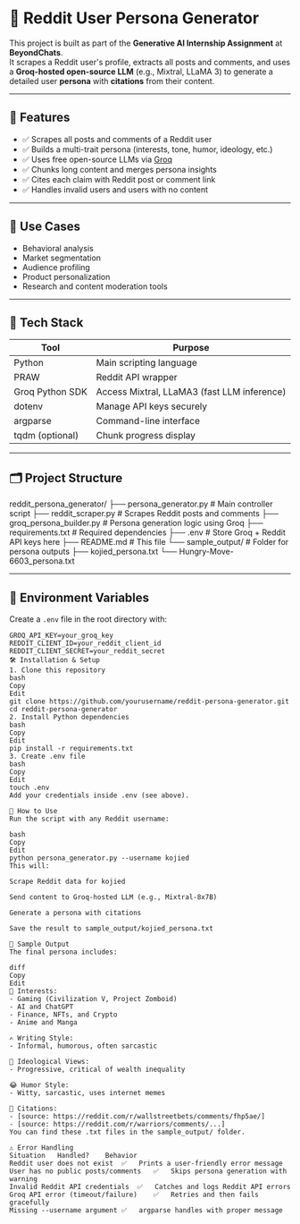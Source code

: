 # 🧠 Reddit User Persona Generator

This project is built as part of the **Generative AI Internship Assignment** at **BeyondChats**.  
It scrapes a Reddit user's profile, extracts all posts and comments, and uses a **Groq-hosted open-source LLM** (e.g., Mixtral, LLaMA 3) to generate a detailed user **persona** with **citations** from their content.

---

## 🚀 Features

- ✅ Scrapes all posts and comments of a Reddit user
- ✅ Builds a multi-trait persona (interests, tone, humor, ideology, etc.)
- ✅ Uses free open-source LLMs via [Groq](https://console.groq.com)
- ✅ Chunks long content and merges persona insights
- ✅ Cites each claim with Reddit post or comment link
- ✅ Handles invalid users and users with no content

---

## 🧠 Use Cases

- Behavioral analysis
- Market segmentation
- Audience profiling
- Product personalization
- Research and content moderation tools

---

## 🧰 Tech Stack

| Tool            | Purpose                                    |
|-----------------|---------------------------------------------|
| Python          | Main scripting language                    |
| PRAW            | Reddit API wrapper                         |
| Groq Python SDK | Access Mixtral, LLaMA3 (fast LLM inference) |
| dotenv          | Manage API keys securely                   |
| argparse        | Command-line interface                     |
| tqdm (optional) | Chunk progress display                     |

---

## 🗂️ Project Structure

reddit_persona_generator/
├── persona_generator.py # Main controller script
├── reddit_scraper.py # Scrapes Reddit posts and comments
├── groq_persona_builder.py # Persona generation logic using Groq
├── requirements.txt # Required dependencies
├── .env # Store Groq + Reddit API keys here
├── README.md # This file
└── sample_output/ # Folder for persona outputs
├── kojied_persona.txt
└── Hungry-Move-6603_persona.txt


---

## 🔐 Environment Variables

Create a `.env` file in the root directory with:

```env
GROQ_API_KEY=your_groq_key
REDDIT_CLIENT_ID=your_reddit_client_id
REDDIT_CLIENT_SECRET=your_reddit_secret
🛠 Installation & Setup
1. Clone this repository
bash
Copy
Edit
git clone https://github.com/yourusername/reddit-persona-generator.git
cd reddit-persona-generator
2. Install Python dependencies
bash
Copy
Edit
pip install -r requirements.txt
3. Create .env file
bash
Copy
Edit
touch .env
Add your credentials inside .env (see above).

🚀 How to Use
Run the script with any Reddit username:

bash
Copy
Edit
python persona_generator.py --username kojied
This will:

Scrape Reddit data for kojied

Send content to Groq-hosted LLM (e.g., Mixtral-8x7B)

Generate a persona with citations

Save the result to sample_output/kojied_persona.txt

📄 Sample Output
The final persona includes:

diff
Copy
Edit
🎯 Interests:
- Gaming (Civilization V, Project Zomboid)
- AI and ChatGPT
- Finance, NFTs, and Crypto
- Anime and Manga

✍️ Writing Style:
- Informal, humorous, often sarcastic

🧠 Ideological Views:
- Progressive, critical of wealth inequality

😂 Humor Style:
- Witty, sarcastic, uses internet memes

📎 Citations:
- [source: https://reddit.com/r/wallstreetbets/comments/fhp5ae/]
- [source: https://reddit.com/r/warriors/comments/...]
You can find these .txt files in the sample_output/ folder.

⚠️ Error Handling
Situation	Handled?	Behavior
Reddit user does not exist	✅	Prints a user-friendly error message
User has no public posts/comments	✅	Skips persona generation with warning
Invalid Reddit API credentials	✅	Catches and logs Reddit API errors
Groq API error (timeout/failure)	✅	Retries and then fails gracefully
Missing --username argument	✅	argparse handles with proper message


